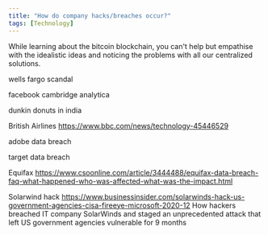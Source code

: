 ```yaml
---
title: "How do company hacks/breaches occur?"
tags: [Technology]
---
```


While learning about the bitcoin blockchain, you can't help but empathise with the idealistic ideas and noticing the problems with all our centralized solutions.



wells fargo scandal

facebook cambridge analytica

dunkin donuts in india

British Airlines
https://www.bbc.com/news/technology-45446529


adobe data breach

target data breach

Equifax
https://www.csoonline.com/article/3444488/equifax-data-breach-faq-what-happened-who-was-affected-what-was-the-impact.html


Solarwind hack
https://www.businessinsider.com/solarwinds-hack-us-government-agencies-cisa-fireeye-microsoft-2020-12
How hackers breached IT company SolarWinds and staged an unprecedented attack that left US government agencies vulnerable for 9 months


